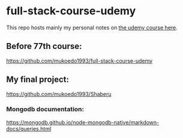 # full-stack-course-udemy
This repo hosts mainly my personal notes on [the udemy course here](https://www.udemy.com/share/101qIy2@FG5KZVpbTVAKdEB7OEhnVA==/).

## Before 77th course:
https://github.com/mukoedo1993/full-stack-course-udemy

## My final project:
https://github.com/mukoedo1993/Shaberu

### Mongodb documentation:
https://mongodb.github.io/node-mongodb-native/markdown-docs/queries.html

